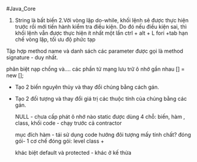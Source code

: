 #Java_Core
1. String là bất biến
2.Với vòng lặp do-while, khối lệnh sẽ được thực hiện trước rồi mới tiến hành kiểm tra điều kiện. Do đó nếu điều kiện sai, thì khối lệnh vẫn được thực hiện ít nhất một lần
ctrl + alt + L
fori +tab
hạn chế vòng lặp, tối ưu độ phức tạp

Tập hợp method name và danh sách các parameter được gọi là method signature - duy nhất.

phân biệt nạp chồng và....
các phần tử mạng lưu trữ ô nhớ gần nhau
<data type> [] <array name> = new <data type>[<element numer>];


- Tạo 2 biến nguyên thủy và thay đổi chúng bằng cách gán.
- Tạo 2 đối tượng và thay đổi giá trị các thuộc tính của chúng bằng các gán.
  
  NULL - chưa cấp phát ô nhớ nào
  static được dùng 4 chỗ: biến, hàm , class, khối code - chạy trước cả contractor
  
  mục đích hàm - tái sử dụng code
 hướng đôi tượng mấy tính chất?
  đóng gói- 1 cơ chế
 đóng gói: level class + 
  
  khác biệt default và protected - khác ở kế thừa
  
